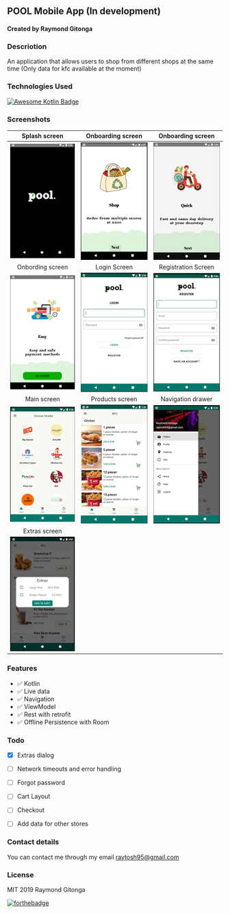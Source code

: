 ## POOL Mobile App (In development)
#### Created by Raymond Gitonga

### Descriotion
An application that allows users to shop from different shops at the same time
(Only data for kfc available at the moment)

### Technologies Used
[![Awesome Kotlin Badge](https://kotlin.link/awesome-kotlin.svg)](https://github.com/KotlinBy/awesome-kotlin)

### Screenshots

 Splash screen                 |  Onboarding screen               |  Onboarding screen
:-----------------------------:|:--------------------------------:|:--------------------------------:
 ![Day](screenshots/1.png)     | ![Night mode](screenshots/2.png) | ![Night mode](screenshots/3.png)
 Onbording screen              |  Login Screen                    |  Registration Screen
 ![Day](screenshots/4.png)     | ![Night mode](screenshots/9.png) | ![Night mode](screenshots/10.png) 
 Main screen                   |  Products screen                 | Navigation drawer
 ![Day](screenshots/5.png)     | ![Night mode](screenshots/6.png) | ![Night mode](screenshots/8.png)
 Extras screen                 | 
 ![Day](screenshots/7.png)     |
 
 
### Features
- :white_check_mark: Kotlin
- :white_check_mark: Live data
- :white_check_mark: Navigation
- :white_check_mark: ViewModel
- :white_check_mark: Rest with retrofit
- :white_check_mark: Offline Persistence with Room

### Todo

- [x] Extras dialog
- [ ] Network timeouts and error handling
- [ ] Forgot password
- [ ] Cart Layout
- [ ] Checkout
- [ ] Add data for other stores


### Contact details
You can contact me through my email raytosh95@gmail.com

### License
MIT 2019 Raymond Gitonga

[![forthebadge](https://forthebadge.com/images/badges/powered-by-water.svg)](https://forthebadge.com)
